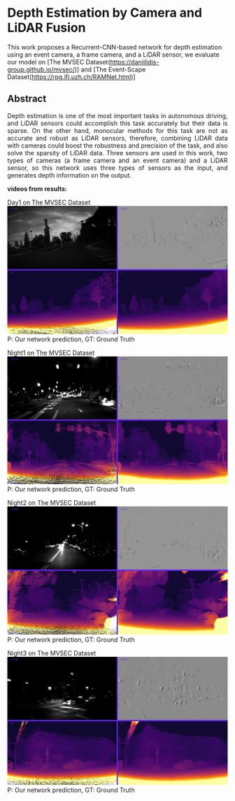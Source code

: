 # Depth Estimation by Camera and LiDAR Fusion

This work proposes a Recurrent-CNN-based network for depth estimation using an event camera, a frame camera, and a LiDAR sensor, we evaluate our model on [The MVSEC Dataset(https://daniilidis-group.github.io/mvsec/)] and [The Event-Scape Dataset(https://rpg.ifi.uzh.ch/RAMNet.html)] 

## Abstract
<p align="justify">
Depth estimation is one of the most important tasks in autonomous driving, and LiDAR sensors could accomplish this task accurately but their data is sparse. On the other hand, monocular methods for this task are not as accurate and robust as LiDAR sensors, therefore, combining LiDAR data with cameras could boost the robustness and precision of the task, and also solve the sparsity of LiDAR data. Three sensors are used in this work, two types of cameras (a frame camera and an event camera) and a LiDAR sensor, so this network uses three types of sensors as the input, and generates depth information on the output.
</p>

**videos from results:**

Day1 on The MVSEC Dataset
[![Watch the video](pic/day1.png)](https://youtu.be/AL911t6QpBA)
P: Our network prediction, GT: Ground Truth




Night1 on The MVSEC Dataset
[![Watch the video](pic/night1.png)](https://youtu.be/AL911t6QpBA)
P: Our network prediction, GT: Ground Truth




Night2 on The MVSEC Dataset
[![Watch the video](pic/night2.png)](https://youtu.be/AL911t6QpBA)
P: Our network prediction, GT: Ground Truth




Night3 on The MVSEC Dataset
[![Watch the video](pic/night3.png)](https://youtu.be/AL911t6QpBA)
P: Our network prediction, GT: Ground Truth



